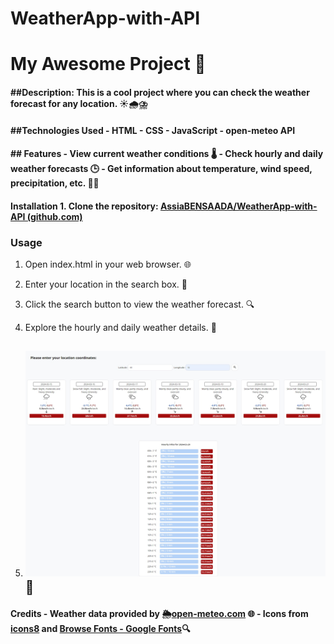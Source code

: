 # WeatherApp-with-API

# My Awesome Project 🚀

#### ##Description: This is a cool project where you can check the weather forecast for any location. ☀️🌧️⛈️

#### ##Technologies Used - HTML - CSS - JavaScript - open-meteo API

#### ## Features - View current weather conditions 🌡️ - Check hourly and daily weather forecasts 🕒 - Get information about temperature, wind speed, precipitation, etc. 💨💧

#### Installation 1. Clone the repository: [AssiaBENSAADA/WeatherApp-with-API (github.com)](https://github.com/AssiaBENSAADA/WeatherApp-with-API)

### Usage

1. Open index.html in your web browser. 🌐

2. Enter your location in the search box. 📍

3. Click the search button to view the weather forecast. 🔍 

4. Explore the hourly and daily weather details. 📅

5. ## ![Alt Text](https://github.com/AssiaBENSAADA/WeatherApp-with-API/blob/main/js%20project.jpeg)📸
   
   

#### Credits - Weather data provided by 🌦️[open-meteo.com](https://open-meteo.com/en/docs) 🌐 - Icons from [icons8](https://icons8.com/) and [Browse Fonts - Google Fonts](https://fonts.google.com/)🔍